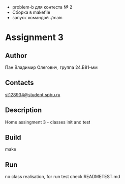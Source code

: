 - problem-b для контеста № 2
- Сборка в makefile
- запуск командой ./main
  
# Assignment 3
## Author
Пан Владимир Олегович, группа 24.Б81-мм
## Contacts
st128934@student.spbu.ru
## Description
Home assingment 3 - classes init and test 
## Build
make
## Run 
no class realisation, for run test check READMETEST.md

